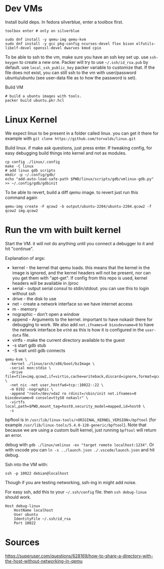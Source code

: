 # Dev VMs
Install build deps. In fedora silverblue, enter a toolbox first.

```shell
toolbox enter # only on silverblue

sudo dnf install -y qemu-img qemu-kvm
sudo dnf install -y gcc pkg-config ncurses-devel flex bison elfutils-libelf-devel openssl-devel dwarves kmod cpio
```

To be able to ssh to the vm, make sure you have an ssh key set up. use `ssh-keygen` to create a new one.
Packer will try to use `~/.ssh/id_rsa.pub` by default. use `local_ssh_public_key` packer variable to customize that.
If the file does not exist, you can still ssh to the vm with user/password ubuntu/ubuntu (see user-data file as to how the password is set).

Build VM
```shell
# build a ubuntu images with tools.
packer build ubuntu.pkr.hcl
```

# Linux Kernel
We expect linux to be present in a folder called linux. you can get it there for example with
`git clone https://github.com/torvalds/linux.git`

Build linux. if make ask questions, just press enter.
If tweaking config, for easy debugging build things into kernel and not as modules.
```shell
cp config ./linux/.config
make -C linux
# add linux gdb scripts
mkdir -p ~/.config/gdb/
echo "add-auto-load-safe-path $PWD/linux/scripts/gdb/vmlinux-gdb.py" >> ~/.config/gdb/gdbinit
```

To be able to revert, build a diff qemu image. to revert just run this command again
```shell
qemu-img create -F qcow2 -b output/ubuntu-2204/ubuntu-2204.qcow2 -f qcow2 img.qcow2
```

# Run the vm with built kernel

Start the VM. it will not do anything until you connect a debugger to it and hit "continue".

Explanation of args:
  - kernel - the kernel that qemu loads. this means that the kernel in the image is ignored,
    and the kernel headers will not be present, nor can you get them with "apt-get". If config from this repo is used, kernel headers will be available in /proc
  - serial - output serial consul to stdin/stdout. you can use this to login without ssh
  - drive - the disk to use
  - net - create a network interface so we have internet access
  - m - memory
  - nographic - don't open a window
  - append - Arguments to the kernel. important to have nokaslr there for debugging to work. We also add `net.ifnames=0 biosdevname=0` to have the network interface be `eth0` as this is how it is configured in the `user-data` file.
  - virtfs - make the current directory available to the guest
  - -s start gdb stub
  - -S wait until gdb connects



```shell
qemu-kvm \
  -kernel ./linux/arch/x86/boot/bzImage \
  -serial mon:stdio \
  -drive file=file=img.qcow2,if=virtio,cache=writeback,discard=ignore,format=qcow2 \
  -net nic -net user,hostfwd=tcp::10022-:22 \
  -m 8192 -nographic \
  -append "root=/dev/vda2 ro rdinit=/sbin/init net.ifnames=0 biosdevname=0 console=ttyS0 nokaslr" \
  -virtfs local,path=$PWD,mount_tag=host0,security_model=mapped,id=host0 \
  -s
``` 

bpftool is in `/usr/lib/linux-tools/<ORIGINAL_KERNEL_VERSION>/bpftool` (for example `/usr/lib/linux-tools/5.4.0-128-generic/bpftool`). Note that because we are using a custom built kernel, just running `bpftool` will return an error.

debug with `gdb ./linux/vmlinux -ex "target remote localhost:1234"`. Or with vscode you can `ln -s ../launch.json ./.vscode/launch.json` and hit debug.

Ssh into the VM with:

```
ssh -p 10022 debian@localhost
```
Though if you are testing networking, ssh-ing in might add noise.

For easy ssh, add this to your `~/.ssh/config` file. then `ssh debug-linux` should work.
```
Host debug-linux
    HostName localhost
    User ubuntu
    IdentityFile ~/.ssh/id_rsa
    Port 10022
```


# Sources

https://superuser.com/questions/628169/how-to-share-a-directory-with-the-host-without-networking-in-qemu